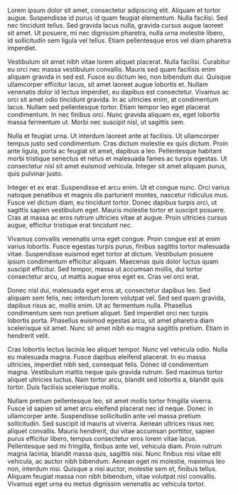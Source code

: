 Lorem ipsum dolor sit amet, consectetur adipiscing elit. Aliquam et tortor augue. Suspendisse id purus id quam feugiat elementum. Nulla facilisi. Sed nec tincidunt tellus. Sed gravida lacus nulla, gravida cursus augue laoreet sit amet. Ut posuere, mi nec dignissim pharetra, nulla urna molestie libero, id sollicitudin sem ligula vel tellus. Etiam pellentesque eros vel diam pharetra imperdiet.

Vestibulum sit amet nibh vitae lorem aliquet placerat. Nulla facilisi. Curabitur eu orci nec massa vestibulum convallis. Mauris sed quam facilisis enim aliquam gravida in sed est. Fusce eu dictum leo, non bibendum dui. Quisque ullamcorper efficitur lacus, sit amet laoreet augue lobortis et. Nullam venenatis dolor id lectus imperdiet, eu dapibus est consectetur. Vivamus ac orci sit amet odio tincidunt gravida. In ac ultricies enim, at condimentum lacus. Nullam sed pellentesque tortor. Etiam tempor leo eget placerat condimentum. In nec finibus orci. Nunc gravida aliquam ex, eget lobortis massa fermentum ut. Morbi nec suscipit nisl, ut sagittis sem.

Nulla et feugiat urna. Ut interdum laoreet ante at facilisis. Ut ullamcorper tempus justo sed condimentum. Cras dictum molestie ex quis dictum. Proin ante ligula, porta ac feugiat sit amet, dapibus a leo. Pellentesque habitant morbi tristique senectus et netus et malesuada fames ac turpis egestas. Ut consectetur nisl sit amet euismod vehicula. Integer sit amet aliquam purus, quis pulvinar justo.

Integer et ex erat. Suspendisse et arcu enim. Ut et congue nunc. Orci varius natoque penatibus et magnis dis parturient montes, nascetur ridiculus mus. Fusce vel dictum diam, eu tincidunt tortor. Donec dapibus turpis orci, ut sagittis sapien vestibulum eget. Mauris molestie tortor et suscipit posuere. Cras at massa ac eros rutrum ultricies vitae at augue. Proin ultricies cursus augue, efficitur tristique erat tincidunt nec.

Vivamus convallis venenatis urna eget congue. Proin congue est at enim varius lobortis. Fusce egestas turpis purus, finibus sagittis tortor malesuada vitae. Suspendisse euismod eget tortor at dictum. Vestibulum posuere ipsum condimentum efficitur aliquam. Maecenas quis dolor luctus quam suscipit efficitur. Sed tempor, massa ut accumsan mollis, dui tortor consectetur arcu, ut mattis augue eros eget ex. Cras vel orci erat.

Donec nisl dui, malesuada eget eros at, consectetur dapibus leo. Sed aliquam sem felis, nec interdum lorem volutpat vel. Sed sed quam gravida, dapibus risus ac, mollis enim. Ut ac fermentum nulla. Phasellus condimentum sem non pretium aliquet. Sed imperdiet orci nec turpis lobortis porta. Phasellus euismod egestas arcu, sit amet pharetra diam scelerisque sit amet. Nunc sit amet nibh eu magna sagittis pretium. Etiam in hendrerit velit.

Cras lobortis lectus lacinia leo aliquet tempor. Nunc vel vehicula odio. Nulla eu malesuada magna. Fusce dapibus eleifend placerat. In eu massa ultricies, imperdiet nibh sed, consequat felis. Donec id condimentum magna. Vestibulum mattis neque quis gravida rutrum. Sed maximus tortor aliquet ultricies luctus. Nam tortor arcu, blandit sed lobortis a, blandit quis tortor. Duis facilisis scelerisque mollis.

Nullam pretium pellentesque leo, sit amet mollis tortor fringilla viverra. Fusce id sapien sit amet arcu eleifend placerat nec id neque. Donec in ullamcorper ante. Suspendisse sollicitudin ante vel massa pretium sollicitudin. Sed suscipit id mauris ut viverra. Aenean ultrices risus nec aliquet convallis. Mauris hendrerit, dui vitae accumsan porttitor, sapien purus efficitur libero, tempus consectetur eros lorem vitae lacus. Pellentesque sed mi fringilla, finibus ante vel, vehicula diam. Proin rutrum magna lacinia, blandit massa quis, sagittis nisi. Nunc finibus nisi vitae elit vehicula, ac auctor nibh bibendum. Aenean eget mi molestie, maximus leo non, interdum nisi. Quisque a nisi auctor, molestie sem et, finibus tellus. Aliquam feugiat massa non nibh bibendum, vitae volutpat nisl convallis. Vivamus eget urna eu metus dignissim venenatis ac vehicula tortor.